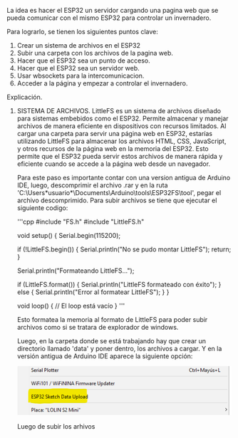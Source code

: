 La idea es hacer el ESP32 un servidor cargando una pagina web que se pueda comunicar con el mismo ESP32 para controlar un invernadero.

Para lograrlo, se tienen los siguientes puntos clave:

1. Crear un sistema de archivos en el ESP32
2. Subir una carpeta con los archivos de la pagina web.
3. Hacer que el ESP32 sea un punto de acceso.
4. Hacer que el ESP32 sea un servidor web.
5. Usar wbsockets para la intercomunicacion.
6. Acceder a la página y empezar a controlar el invernadero.

Explicación.

1. SISTEMA DE ARCHIVOS.
   LittleFS es un sistema de archivos diseñado para sistemas embebidos como el ESP32. Permite almacenar y manejar archivos de manera eficiente
   en dispositivos con recursos limitados. Al cargar una carpeta para servir una página web en ESP32, estarías utilizando LittleFS para
   almacenar los archivos HTML, CSS, JavaScript, y otros recursos de la página web en la memoria del ESP32. Esto permite que el ESP32
   pueda servir estos archivos de manera rápida y eficiente cuando se accede a la página web desde un navegador.

   Para este paso es importante contar con una version antigua de Arduino IDE, luego, descomprimir el archivo .rar y en la ruta
   'C:\Users\*usuario*\Documents\Arduino\tools\ESP32FS\tool', pegar el archivo descomprimido. Para subir archivos se tiene que ejecutar el siguiente codigo:
   
   '''cpp
   #include "FS.h"
   #include "LittleFS.h"

   void setup() {
     Serial.begin(115200);
  
     if (!LittleFS.begin()) {
       Serial.println("No se pudo montar LittleFS");
       return;
    }
  
     Serial.println("Formateando LittleFS...");
  
     if (LittleFS.format()) {
       Serial.println("LittleFS formateado con éxito");
    } else {
       Serial.println("Error al formatear LittleFS");
    }
   }
  
   void loop() {
    // El loop está vacío
   }
   '''

   Esto formatea la memoria al formato de LittleFS para poder subir archivos como si se tratara de explorador de windows.

   Luego, en la carpeta donde se está trabajando hay que crear un directorio llamado 'data' y poner dentro, los archivos a cargar. Y en la versión antigua de Arduino IDE aparece la siguiente opción:

   ![ArduinoUpload](upload.png)

   Luego de subir los arhivos





